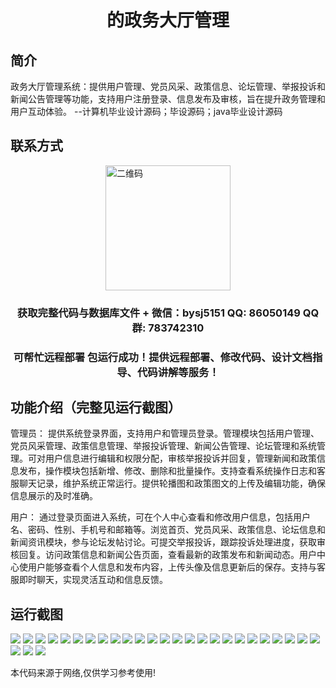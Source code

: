 <p><h1 align="center">的政务大厅管理</h1></p>

## 简介
政务大厅管理系统：提供用户管理、党员风采、政策信息、论坛管理、举报投诉和新闻公告管理等功能，支持用户注册登录、信息发布及审核，旨在提升政务管理和用户互动体验。    --计算机毕业设计源码；毕设源码；java毕业设计源码


## 联系方式
<img src="https://bs-1329754181.cos.ap-shanghai.myqcloud.com/wx.jpg" alt="二维码" style="display: block; margin: 0 auto;" width="200px">
<p><h3 align="center">获取完整代码与数据库文件 + 微信：bysj5151 QQ: 86050149 QQ群: 783742310</h3></p>
<p><h3 align="center">可帮忙远程部署 包运行成功！提供远程部署、修改代码、设计文档指导、代码讲解等服务！</h3></p>

## 功能介绍（完整见运行截图）
管理员： 提供系统登录界面，支持用户和管理员登录。管理模块包括用户管理、党员风采管理、政策信息管理、举报投诉管理、新闻公告管理、论坛管理和系统管理。可对用户信息进行编辑和权限分配，审核举报投诉并回复，管理新闻和政策信息发布，操作模块包括新增、修改、删除和批量操作。支持查看系统操作日志和客服聊天记录，维护系统正常运行。提供轮播图和政策图文的上传及编辑功能，确保信息展示的及时准确。

用户： 通过登录页面进入系统，可在个人中心查看和修改用户信息，包括用户名、密码、性别、手机号和邮箱等。浏览首页、党员风采、政策信息、论坛信息和新闻资讯模块，参与论坛发帖讨论。可提交举报投诉，跟踪投诉处理进度，获取审核回复。访问政策信息和新闻公告页面，查看最新的政策发布和新闻动态。用户中心使用户能够查看个人信息和发布内容，上传头像及信息更新后的保存。支持与客服即时聊天，实现灵活互动和信息反馈。


## 运行截图
![](https://bs-1329754181.cos.ap-shanghai.myqcloud.com/ssm/GovernmentHallManagement/img/001.jpg)
![](https://bs-1329754181.cos.ap-shanghai.myqcloud.com/ssm/GovernmentHallManagement/img/002.jpg)
![](https://bs-1329754181.cos.ap-shanghai.myqcloud.com/ssm/GovernmentHallManagement/img/003.jpg)
![](https://bs-1329754181.cos.ap-shanghai.myqcloud.com/ssm/GovernmentHallManagement/img/004.jpg)
![](https://bs-1329754181.cos.ap-shanghai.myqcloud.com/ssm/GovernmentHallManagement/img/005.jpg)
![](https://bs-1329754181.cos.ap-shanghai.myqcloud.com/ssm/GovernmentHallManagement/img/006.jpg)
![](https://bs-1329754181.cos.ap-shanghai.myqcloud.com/ssm/GovernmentHallManagement/img/007.jpg)
![](https://bs-1329754181.cos.ap-shanghai.myqcloud.com/ssm/GovernmentHallManagement/img/008.jpg)
![](https://bs-1329754181.cos.ap-shanghai.myqcloud.com/ssm/GovernmentHallManagement/img/009.jpg)
![](https://bs-1329754181.cos.ap-shanghai.myqcloud.com/ssm/GovernmentHallManagement/img/010.jpg)
![](https://bs-1329754181.cos.ap-shanghai.myqcloud.com/ssm/GovernmentHallManagement/img/011.jpg)
![](https://bs-1329754181.cos.ap-shanghai.myqcloud.com/ssm/GovernmentHallManagement/img/012.jpg)
![](https://bs-1329754181.cos.ap-shanghai.myqcloud.com/ssm/GovernmentHallManagement/img/013.jpg)
![](https://bs-1329754181.cos.ap-shanghai.myqcloud.com/ssm/GovernmentHallManagement/img/014.jpg)
![](https://bs-1329754181.cos.ap-shanghai.myqcloud.com/ssm/GovernmentHallManagement/img/015.jpg)
![](https://bs-1329754181.cos.ap-shanghai.myqcloud.com/ssm/GovernmentHallManagement/img/016.jpg)
![](https://bs-1329754181.cos.ap-shanghai.myqcloud.com/ssm/GovernmentHallManagement/img/017.jpg)
![](https://bs-1329754181.cos.ap-shanghai.myqcloud.com/ssm/GovernmentHallManagement/img/018.jpg)
![](https://bs-1329754181.cos.ap-shanghai.myqcloud.com/ssm/GovernmentHallManagement/img/019.jpg)
![](https://bs-1329754181.cos.ap-shanghai.myqcloud.com/ssm/GovernmentHallManagement/img/020.jpg)
![](https://bs-1329754181.cos.ap-shanghai.myqcloud.com/ssm/GovernmentHallManagement/img/021.jpg)
![](https://bs-1329754181.cos.ap-shanghai.myqcloud.com/ssm/GovernmentHallManagement/img/022.jpg)
![](https://bs-1329754181.cos.ap-shanghai.myqcloud.com/ssm/GovernmentHallManagement/img/023.jpg)
![](https://bs-1329754181.cos.ap-shanghai.myqcloud.com/ssm/GovernmentHallManagement/img/024.jpg)
![](https://bs-1329754181.cos.ap-shanghai.myqcloud.com/ssm/GovernmentHallManagement/img/025.jpg)
![](https://bs-1329754181.cos.ap-shanghai.myqcloud.com/ssm/GovernmentHallManagement/img/026.jpg)
![](https://bs-1329754181.cos.ap-shanghai.myqcloud.com/ssm/GovernmentHallManagement/img/027.jpg)
![](https://bs-1329754181.cos.ap-shanghai.myqcloud.com/ssm/GovernmentHallManagement/img/028.jpg)

<p>本代码来源于网络,仅供学习参考使用!</p>
